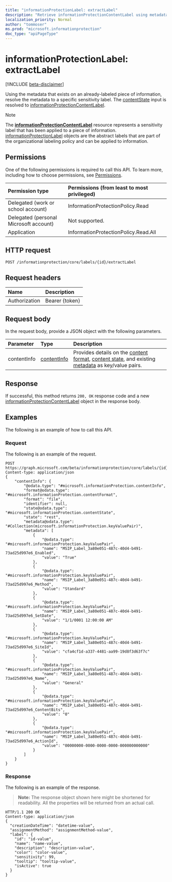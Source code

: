 ```yaml
---
title: "informationProtectionLabel: extractLabel"
description: "Retrieve informationProtectionContentLabel using metadata from a labeled object."
localization_priority: Normal
author: "tommoser"
ms.prod: "microsoft.informationprotection"
doc_type: "apiPageType"
---
```


# informationProtectionLabel: extractLabel

[!INCLUDE [beta-disclaimer](../../includes/beta-disclaimer.md)]

Using the metadata that exists on an already-labeled piece of information, resolve the metadata to a specific sensitivity label. The [contentState](../resources/contentstate.md) input is resolved to [informationProtectionContentLabel](../resources/informationprotectioncontentlabel.md).

>[!NOTE]
>The **[informationProtectionContentLabel](../resources/informationProtectionContentLabel.md)** resource represents a sensitivity label that has been applied to a piece of information. [informationProtectionLabel](./resources/informationProtectionLabel.md) objects are the abstract labels that are part of the organizational labeling policy and can be applied to information.

## Permissions

One of the following permissions is required to call this API. To learn more, including how to choose permissions, see [Permissions](/graph/permissions-reference).

| Permission type                        | Permissions (from least to most privileged) |
| :------------------------------------- | :------------------------------------------ |
| Delegated (work or school account)     | InformationProtectionPolicy.Read            |
| Delegated (personal Microsoft account) | Not supported.                              |
| Application                            | InformationProtectionPolicy.Read.All        | 

## HTTP request

<!-- { "blockType": "ignored" } -->

```http
POST /informationprotection/core/labels/{id}/extractLabel
```

## Request headers

| Name          | Description    |
| :------------ | :------------- |
| Authorization | Bearer {token} |

## Request body

In the request body, provide a JSON object with the following parameters.

| Parameter   | Type                                       | Description                                                                                                                                                                                                   |
| :---------- | :----------------------------------------- | :------------------------------------------------------------------------------------------------------------------------------------------------------------------------------------------------------------ |
| contentInfo | [contentInfo](../resources/contentInfo.md) | Provides details on the [content format](../resources/enums.md#contentFormat), [content state](../resources/enums.md#contentState), and existing [metadata](../resources/keyvaluepair.md) as key/value pairs. |

## Response

If successful, this method returns `200, OK` response code and a new [informationProtectionContentLabel](../resources/informationprotectioncontentlabel.md) object in the response body.

## Examples

The following is an example of how to call this API.

### Request

The following is an example of the request.
<!-- {
  "blockType": "request",
  "name": "informationprotectionlabel_extractlabel"
}-->

```http
POST https://graph.microsoft.com/beta/informationprotection/core/labels/{id}/extractLabel
Content-type: application/json
{
    "contentInfo": {
        "@odata.type": "#microsoft.informationProtection.contentInfo",
        "format@odata.type": "#microsoft.informationProtection.contentFormat",
        "format": "file",
        "identifier": null,
        "state@odata.type": "#microsoft.informationProtection.contentState",
        "state": "rest",
        "metadata@odata.type": "#Collection(microsoft.informationProtection.keyValuePair)",
        "metadata": [
            {
                "@odata.type": "#microsoft.informationProtection.keyValuePair",
                "name": "MSIP_Label_3a80e051-487c-40d4-b491-73ad25d997e6_Enabled",
                "value": "True"
            },
            {
                "@odata.type": "#microsoft.informationProtection.keyValuePair",
                "name": "MSIP_Label_3a80e051-487c-40d4-b491-73ad25d997e6_Method",
                "value": "Standard"
            },
            {
                "@odata.type": "#microsoft.informationProtection.keyValuePair",
                "name": "MSIP_Label_3a80e051-487c-40d4-b491-73ad25d997e6_SetDate",
                "value": "1/1/0001 12:00:00 AM"
            },
            {
                "@odata.type": "#microsoft.informationProtection.keyValuePair",
                "name": "MSIP_Label_3a80e051-487c-40d4-b491-73ad25d997e6_SiteId",
                "value": "cfa4cf1d-a337-4481-aa99-19d8f3d63f7c"
            },
            {
                "@odata.type": "#microsoft.informationProtection.keyValuePair",
                "name": "MSIP_Label_3a80e051-487c-40d4-b491-73ad25d997e6_Name",
                "value": "General"
            },
            {
                "@odata.type": "#microsoft.informationProtection.keyValuePair",
                "name": "MSIP_Label_3a80e051-487c-40d4-b491-73ad25d997e6_ContentBits",
                "value": "0"
            },
            {
                "@odata.type": "#microsoft.informationProtection.keyValuePair",
                "name": "MSIP_Label_3a80e051-487c-40d4-b491-73ad25d997e6_ActionId",
                "value": "00000000-0000-0000-0000-000000000000"
            }
        ]
    }
}
```

### Response

The following is an example of the response.

> **Note:** The response object shown here might be shortened for readability. All the properties will be returned from an actual call.

<!-- {
  "blockType": "response",
  "truncated": true,
  "@odata.type": "microsoft.graph.informationProtectionContentLabel"
} -->

```http
HTTP/1.1 200 OK
Content-type: application/json
{
  "creationDateTime": "datetime-value",
  "assignmentMethod": "assignmentMethod-value",
  "label": {
    "id": "id-value",
    "name": "name-value",
    "description": "description-value",
    "color": "color-value",
    "sensitivity": 99,
    "tooltip": "tooltip-value",
    "isActive": true
  }
}
```

<!-- uuid: 16cd6b66-4b1a-43a1-adaf-3a886856ed98
2019-02-04 14:57:30 UTC -->
<!-- {
  "type": "#page.annotation",
  "description": "informationProtectionLabel: extractLabel",
  "keywords": "",
  "section": "documentation",
  "tocPath": ""
}-->